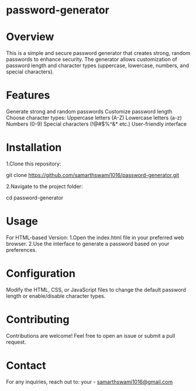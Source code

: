 # password-generator

# Overview
This is a simple and secure password generator that creates strong, random passwords to enhance security. The generator allows customization of password length and character types (uppercase, lowercase, numbers, and special characters).

# Features
Generate strong and random passwords
Customize password length
Choose character types:
Uppercase letters (A-Z)
Lowercase letters (a-z)
Numbers (0-9)
Special characters (!@#$%^&* etc.)
User-friendly interface

# Installation

1.Clone this repository:

git clone https://github.com/samarthswami1016/password-generator.git

2.Navigate to the project folder:

cd password-generator

# Usage

For HTML-based Version:
  1.Open the index.html file in your preferred web browser.
  2.Use the interface to generate a password based on your preferences.

# Configuration

Modify the HTML, CSS, or JavaScript files to change the default password length or enable/disable character types.

# Contributing

Contributions are welcome! Feel free to open an issue or submit a pull request.

# Contact

For any inquiries, reach out to: your - samarthswami1016@gmail.com
